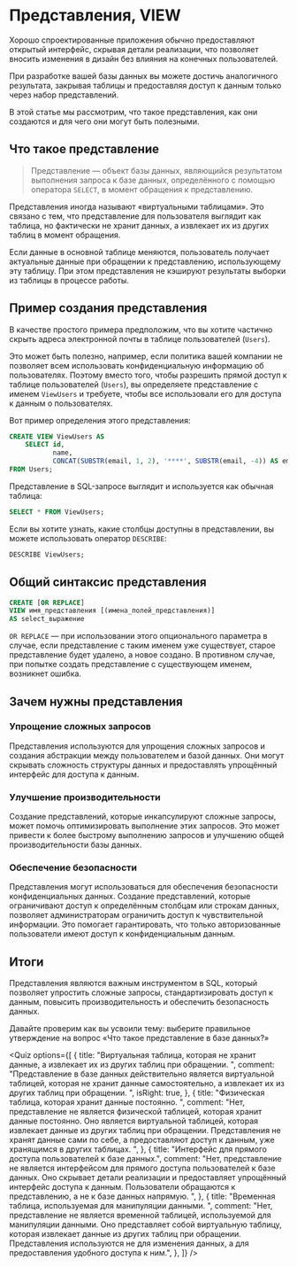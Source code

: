 # Представления, VIEW

Хорошо спроектированные приложения обычно предоставляют открытый интерфейс, скрывая детали реализации,
что позволяет вносить изменения в дизайн без влияния на конечных пользователей.

При разработке вашей базы данных вы можете достичь аналогичного результата, закрывая таблицы и предоставляя
доступ к данным только через набор представлений.

В этой статье мы рассмотрим, что такое представления, как они создаются и для чего они могут быть полезными.

## Что такое представление

> Представление — объект базы данных, являющийся результатом выполнения запроса к базе данных,
> определённого с помощью оператора `SELECT`, в момент обращения к представлению.

Представления иногда называют «виртуальными таблицами».
Это связано с тем, что представление для пользователя выглядит как таблица, но фактически не хранит данных,
а извлекает их из других таблиц в момент обращения.

Если данные в основной таблице меняются, пользователь получает актуальные данные при обращении к представлению,
использующему эту таблицу. При этом представления не кэшируют результаты выборки из таблицы в процессе работы.

## Пример создания представления

В качестве простого примера предположим, что вы хотите частично скрыть адреса электронной почты в таблице пользователей (`Users`).

<ERD databaseName="Airbnb" />

Это может быть полезно, например, если политика вашей компании не позволяет всем использовать
конфиденциальную информацию об пользователях.
Поэтому вместо того, чтобы разрешить прямой доступ к таблице пользователей (`Users`), вы определяете
представление с именем `ViewUsers` и требуете, чтобы все
использовали его для доступа к данным о пользователях.

Вот пример определения этого представления:

```sql
CREATE VIEW ViewUsers AS
    SELECT id,
           name,
           CONCAT(SUBSTR(email, 1, 2), '****', SUBSTR(email, -4)) AS email
FROM Users;
```

Представление в SQL-запросе выглядит и используется как обычная таблица:

```sql
SELECT * FROM ViewUsers;
```

Если вы хотите узнать, какие столбцы доступны в представлении, вы можете использовать оператор `DESCRIBE`:

```sql
DESCRIBE ViewUsers;
```

## Общий синтаксис представления

```sql
CREATE [OR REPLACE]
VIEW имя_представления [(имена_полей_представления)]
AS select_выражение
```

`OR REPLACE` — при использовании этого опционального параметра в случае, если представление с таким
именем уже существует, старое представление будет удалено, а новое создано. В противном случае, при попытке создать
представление с существующем именем, возникнет ошибка.

## Зачем нужны представления

### Упрощение сложных запросов

Представления используются для упрощения сложных запросов и создания абстракции между пользователем и базой данных.
Они могут скрывать сложность структуры данных и предоставлять упрощённый интерфейс для доступа к данным.

### Улучшение производительности

Создание представлений, которые инкапсулируют сложные запросы, может помочь оптимизировать выполнение этих запросов.
Это может привести к более быстрому выполнению запросов и улучшению общей производительности базы данных.

### Обеспечение безопасности

Представления могут использоваться для обеспечения безопасности конфиденциальных данных.
Создание представлений, которые ограничивают доступ к определённым столбцам или строкам данных,
позволяет администраторам ограничить доступ к чувствительной информации.
Это помогает гарантировать, что только авторизованные пользователи имеют доступ к конфиденциальным данным.

## Итоги

Представления являются важным инструментом в SQL, который позволяет упростить сложные запросы, стандартизировать доступ к данным, повысить производительность и обеспечить безопасность данных.

Давайте проверим как вы усвоили тему: выберите правильное утверждение на вопрос «Что такое представление в базе данных?»

<Quiz
options={[
{
title:
"Виртуальная таблица, которая не хранит данные, а извлекает их из других таблиц при обращении. ",
comment:
"Представление в базе данных действительно является виртуальной таблицей, которая не хранит данные самостоятельно, а извлекает их из других таблиц при обращении. ",
isRight: true,
},
{
title: "Физическая таблица, которая хранит данные постоянно. ",
comment:
"Нет, представление не является физической таблицей, которая хранит данные постоянно. Оно является виртуальной таблицей, которая извлекает данные из других таблиц при обращении. Представления не хранят данные сами по себе, а предоставляют доступ к данным, уже хранящимся в других таблицах. ",
},
{
title: "Интерфейс для прямого доступа пользователей к базе данных.",
comment:
"Нет, представление не является интерфейсом для прямого доступа пользователей к базе данных. Оно скрывает детали реализации и предоставляет упрощённый интерфейс доступа к данным. Пользователи обращаются к представлению, а не к базе данных напрямую. ",
},
{
title: "Временная таблица, используемая для манипуляции данными. ",
comment:
"Нет, представление не является временной таблицей, используемой для манипуляции данными. Оно представляет собой виртуальную таблицу, которая извлекает данные из других таблиц при обращении. Представления используются не для изменения данных, а для предоставления удобного доступа к ним.",
},
]}
/>

